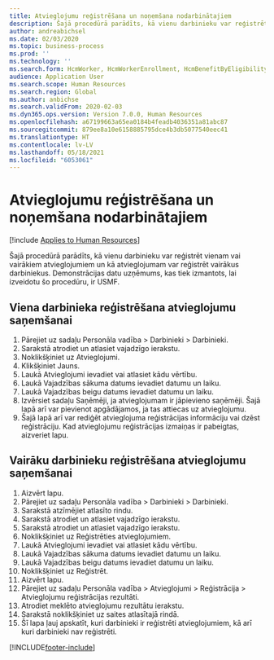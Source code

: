 ```yaml
---
title: Atvieglojumu reģistrēšana un noņemšana nodarbinātajiem
description: Šajā procedūrā parādīts, kā vienu darbinieku var reģistrēt vienam vai vairākiem atvieglojumiem un kā atvieglojumam var reģistrēt vairākus darbiniekus.
author: andreabichsel
ms.date: 02/03/2020
ms.topic: business-process
ms.prod: ''
ms.technology: ''
ms.search.form: HcmWorker, HcmWorkerEnrollment, HcmBenefitByEligibilityLookup, HcmMassBenefitEnrollment, HcmBenefitLookup, HcmMassBenefitEnrollmentResults, BenefitWorkspace, HcmBenefitSummaryPart
audience: Application User
ms.search.scope: Human Resources
ms.search.region: Global
ms.author: anbichse
ms.search.validFrom: 2020-02-03
ms.dyn365.ops.version: Version 7.0.0, Human Resources
ms.openlocfilehash: a67199663a65ea0184b4feadb4036351a81abc87
ms.sourcegitcommit: 879ee8a10e6158885795dce4b3db5077540eec41
ms.translationtype: HT
ms.contentlocale: lv-LV
ms.lasthandoff: 05/18/2021
ms.locfileid: "6053061"
---
```

# <a name="enroll-and-remove-benefits-from-workers"></a>Atvieglojumu reģistrēšana un noņemšana nodarbinātajiem

[!include [Applies to Human Resources](../includes/applies-to-hr.md)]



Šajā procedūrā parādīts, kā vienu darbinieku var reģistrēt vienam vai vairākiem atvieglojumiem un kā atvieglojumam var reģistrēt vairākus darbiniekus. Demonstrācijas datu uzņēmums, kas tiek izmantots, lai izveidotu šo procedūru, ir USMF.


## <a name="enroll-a-single-worker-in-benefits"></a>Viena darbinieka reģistrēšana atvieglojumu saņemšanai
1. Pārejiet uz sadaļu Personāla vadība > Darbinieki > Darbinieki.
2. Sarakstā atrodiet un atlasiet vajadzīgo ierakstu.
3. Noklikšķiniet uz Atvieglojumi.
4. Klikšķiniet Jauns.
5. Laukā Atvieglojumi ievadiet vai atlasiet kādu vērtību.
6. Laukā Vajadzības sākuma datums ievadiet datumu un laiku.
7. Laukā Vajadzības beigu datums ievadiet datumu un laiku.
8. Izvērsiet sadaļu Saņēmēji, ja atvieglojumam ir jāpievieno saņēmēji. Šajā lapā arī var pievienot apgādājamos, ja tas attiecas uz atvieglojumu.
9. Šajā lapā arī var rediģēt atvieglojuma reģistrācijas informāciju vai dzēst reģistrāciju. Kad atvieglojumu reģistrācijas izmaiņas ir pabeigtas, aizveriet lapu.

## <a name="enroll-multiple-workers-in-a-benefit"></a>Vairāku darbinieku reģistrēšana atvieglojumu saņemšanai
1. Aizvērt lapu.
2. Pārejiet uz sadaļu Personāla vadība > Darbinieki > Darbinieki.
3. Sarakstā atzīmējiet atlasīto rindu.
4. Sarakstā atrodiet un atlasiet vajadzīgo ierakstu.
5. Sarakstā atrodiet un atlasiet vajadzīgo ierakstu.
6. Noklikšķiniet uz Reģistrēties atvieglojumiem.
7. Laukā Atvieglojumi ievadiet vai atlasiet kādu vērtību.
8. Laukā Vajadzības sākuma datums ievadiet datumu un laiku.
9. Laukā Vajadzības beigu datums ievadiet datumu un laiku.
10. Noklikšķiniet uz Reģistrēt.
11. Aizvērt lapu.
12. Pārejiet uz sadaļu Personāla vadība > Atvieglojumi > Reģistrācija > Atvieglojumu reģistrācijas rezultāti.
13. Atrodiet meklēto atvieglojumu rezultātu ierakstu.
14. Sarakstā noklikšķiniet uz saites atlasītajā rindā.
15. Šī lapa ļauj apskatīt, kuri darbinieki ir reģistrēti atvieglojumiem, kā arī kuri darbinieki nav reģistrēti.



[!INCLUDE[footer-include](../includes/footer-banner.md)]
